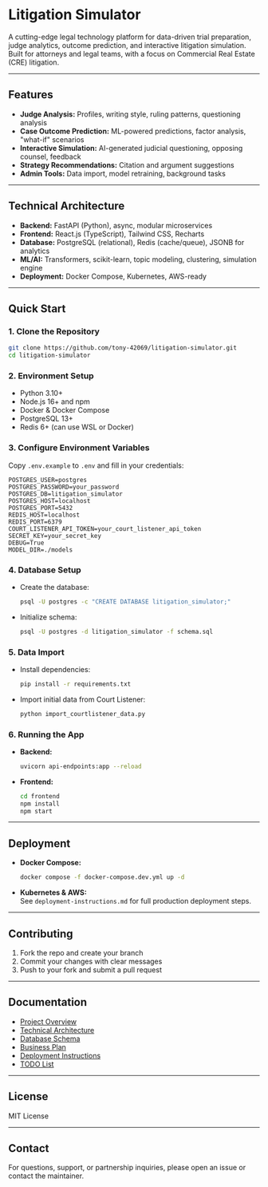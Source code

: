# Litigation Simulator

A cutting-edge legal technology platform for data-driven trial preparation, judge analytics, outcome prediction, and interactive litigation simulation. Built for attorneys and legal teams, with a focus on Commercial Real Estate (CRE) litigation.

---

## Features

- **Judge Analysis:** Profiles, writing style, ruling patterns, questioning analysis
- **Case Outcome Prediction:** ML-powered predictions, factor analysis, "what-if" scenarios
- **Interactive Simulation:** AI-generated judicial questioning, opposing counsel, feedback
- **Strategy Recommendations:** Citation and argument suggestions
- **Admin Tools:** Data import, model retraining, background tasks

---

## Technical Architecture

- **Backend:** FastAPI (Python), async, modular microservices
- **Frontend:** React.js (TypeScript), Tailwind CSS, Recharts
- **Database:** PostgreSQL (relational), Redis (cache/queue), JSONB for analytics
- **ML/AI:** Transformers, scikit-learn, topic modeling, clustering, simulation engine
- **Deployment:** Docker Compose, Kubernetes, AWS-ready

---

## Quick Start

### 1. Clone the Repository

```bash
git clone https://github.com/tony-42069/litigation-simulator.git
cd litigation-simulator
```

### 2. Environment Setup

- Python 3.10+
- Node.js 16+ and npm
- Docker & Docker Compose
- PostgreSQL 13+
- Redis 6+ (can use WSL or Docker)

### 3. Configure Environment Variables

Copy `.env.example` to `.env` and fill in your credentials:

```env
POSTGRES_USER=postgres
POSTGRES_PASSWORD=your_password
POSTGRES_DB=litigation_simulator
POSTGRES_HOST=localhost
POSTGRES_PORT=5432
REDIS_HOST=localhost
REDIS_PORT=6379
COURT_LISTENER_API_TOKEN=your_court_listener_api_token
SECRET_KEY=your_secret_key
DEBUG=True
MODEL_DIR=./models
```

### 4. Database Setup

- Create the database:
  ```bash
  psql -U postgres -c "CREATE DATABASE litigation_simulator;"
  ```
- Initialize schema:
  ```bash
  psql -U postgres -d litigation_simulator -f schema.sql
  ```

### 5. Data Import

- Install dependencies:
  ```bash
  pip install -r requirements.txt
  ```
- Import initial data from Court Listener:
  ```bash
  python import_courtlistener_data.py
  ```

### 6. Running the App

- **Backend:**  
  ```bash
  uvicorn api-endpoints:app --reload
  ```
- **Frontend:**  
  ```bash
  cd frontend
  npm install
  npm start
  ```

---

## Deployment

- **Docker Compose:**  
  ```bash
  docker compose -f docker-compose.dev.yml up -d
  ```
- **Kubernetes & AWS:**  
  See `deployment-instructions.md` for full production deployment steps.

---

## Contributing

1. Fork the repo and create your branch
2. Commit your changes with clear messages
3. Push to your fork and submit a pull request

---

## Documentation

- [Project Overview](project-overview.md)
- [Technical Architecture](technical-architecture.md)
- [Database Schema](database-schema.md)
- [Business Plan](litigation-simulator-business-plan.md)
- [Deployment Instructions](deployment-instructions.md)
- [TODO List](TODO.md)

---

## License

MIT License

---

## Contact

For questions, support, or partnership inquiries, please open an issue or contact the maintainer.
